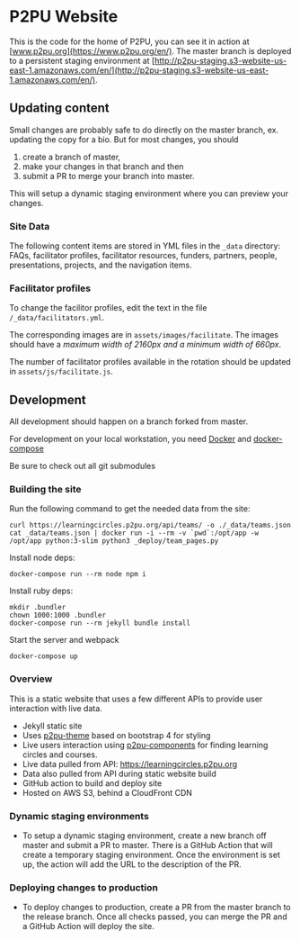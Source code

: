 # P2PU Website

This is the code for the home of P2PU, you can see it in action at [www.p2pu.org](https://www.p2pu.org/en/). The master branch is deployed to a persistent staging environment at [http://p2pu-staging.s3-website-us-east-1.amazonaws.com/en/](http://p2pu-staging.s3-website-us-east-1.amazonaws.com/en/).

## Updating content

Small changes are probably safe to do directly on the master branch, ex. updating the copy for a bio. But for most changes, you should

1. create a branch of master, 
1. make your changes in that branch and then 
1. submit a PR to merge your branch into master. 

This will setup a dynamic staging environment where you can preview your changes.

### Site Data
The following content items are stored in YML files in the `_data` directory: FAQs, facilitator profiles, facilitator resources, funders, partners, people, presentations, projects, and the navigation items.

### Facilitator profiles
To change the facilitor profiles, edit the text in the file `/_data/facilitators.yml`.

The corresponding images are in `assets/images/facilitate`. The images should have a *maximum width of 2160px and a minimum width of 660px*.

The number of facilitator profiles available in the rotation should be updated in `assets/js/facilitate.js`.

## Development

All development should happen on a branch forked from master.

For development on your local workstation, you need [Docker](https://docs.docker.com/get-docker/) and [docker-compose](https://docs.docker.com/compose/install/)

Be sure to check out all git submodules

### Building the site

Run the following command to get the needed data from the site:
```
curl https://learningcircles.p2pu.org/api/teams/ -o ./_data/teams.json
cat _data/teams.json | docker run -i --rm -v `pwd`:/opt/app -w /opt/app python:3-slim python3 _deploy/team_pages.py
```

Install node deps:

```
docker-compose run --rm node npm i
```

Install ruby deps:

```
mkdir .bundler
chown 1000:1000 .bundler
docker-compose run --rm jekyll bundle install
```

Start the server and webpack
```
docker-compose up
```

### Overview

This is a static website that uses a few different APIs to provide user interaction with live data.

- Jekyll static site
- Uses [p2pu-theme](https://github.com/p2pu/p2pu-theme) based on bootstrap 4 for styling
- Live users interaction using [p2pu-components](https://github.com/p2pu/p2pu-components/) for finding learning circles and courses.
- Live data pulled from API: https://learningcircles.p2pu.org
- Data also pulled from API during static website build
- GitHub action to build and deploy site
- Hosted on AWS S3, behind a CloudFront CDN

### Dynamic staging environments

- To setup a dynamic staging environment, create a new branch off master and submit a PR to master. There is a GitHub Action that will create a temporary staging environment. Once the environment is set up, the action will add the URL to the description of the PR.

### Deploying changes to production

- To deploy changes to production, create a PR from the master branch to the release branch. Once all checks passed, you can merge the PR and a GitHub Action will deploy the site.
